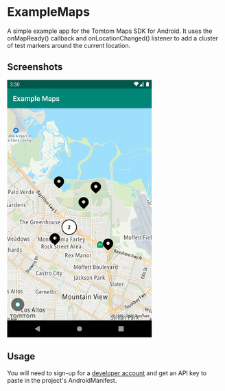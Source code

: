 # ExampleMaps
A simple example app for the Tomtom Maps SDK for Android. It uses the onMapReady() callback and onLocationChanged() listener to add a cluster of test markers around the current location.

## Screenshots
<img src="/images/screenshot-default.png" alt="Screenshot" height=600>

## Usage
You will need to sign-up for a [developer account](https://developer.tomtom.com/) and get an API key to paste in the project's AndroidManifest.
